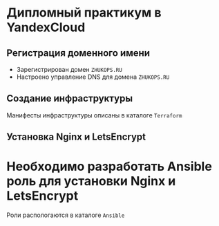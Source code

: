 # Дипломный практикум в YandexCloud

## Регистрация доменного имени

- Зарегистрирован домен `ZHUKOPS.RU`
- Настроено управление DNS для домена `ZHUKOPS.RU`

## Создание инфраструктуры

Манифесты инфраструктуры описаны в каталоге `Terraform`

## Установка Nginx и LetsEncrypt
# Необходимо разработать Ansible роль для установки Nginx и LetsEncrypt

Роли распологаются в каталоге `Ansible`

